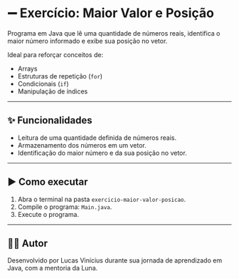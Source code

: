 # ➖ Exercício: Maior Valor e Posição

Programa em Java que lê uma quantidade de números reais, identifica o maior número informado e exibe sua posição no vetor.

Ideal para reforçar conceitos de:
- Arrays
- Estruturas de repetição (`for`)
- Condicionais (`if`)
- Manipulação de índices

---

## ✨ Funcionalidades

- Leitura de uma quantidade definida de números reais.
- Armazenamento dos números em um vetor.
- Identificação do maior número e da sua posição no vetor.

---

## ▶️ Como executar

1. Abra o terminal na pasta `exercicio-maior-valor-posicao`.
2. Compile o programa: `Main.java`.
3. Execute o programa.

---

## 👨‍💻 Autor

Desenvolvido por Lucas Vinícius durante sua jornada de aprendizado em Java, com a mentoria da Luna.
